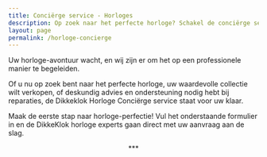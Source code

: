 ```yaml
---
title: Conciërge service - Horloges
description: Op zoek naar het perfecte horloge? Schakel de conciërge service in, en wees gegarandeerd van een schitterend resultaat en horloge om de pols.
layout: page
permalink: /horloge-concierge
---
```

Uw horloge-avontuur wacht, en wij zijn er om het op een professionele manier te begeleiden. 

Of u nu op zoek bent naar het perfecte horloge, uw waardevolle collectie wilt verkopen, of deskundig advies en ondersteuning nodig hebt bij reparaties, de Dikkeklok Horloge Conciërge service staat voor uw klaar. 

Maak de eerste stap naar horloge-perfectie! Vul het onderstaande formulier in en de DikkeKlok horloge experts gaan direct met uw aanvraag aan de slag.

<center>
***
<div id="zf_div_gCxYt8AhDSAtK3zLjTEUas5C2sO-uaipgpjvxiz8Q0I"></div><script type="text/javascript">(function() {
try{
var f = document.createElement("iframe");
f.src = 'https://forms.zohopublic.eu/dikkeklok/form/Searchrequest/formperma/gCxYt8AhDSAtK3zLjTEUas5C2sO-uaipgpjvxiz8Q0I?zf_rszfm=1&zf_enablecamera=true';
f.style.border="none";
f.style.height="1540px";
f.style.width="90%";
f.style.transition="all 0.5s ease";
f.setAttribute("aria-label", 'Hulp\x20met\x20zoeken');
f.setAttribute("allow","camera;");
var d = document.getElementById("zf_div_gCxYt8AhDSAtK3zLjTEUas5C2sO-uaipgpjvxiz8Q0I");
d.appendChild(f);
window.addEventListener('message', function (){
var evntData = event.data;
if( evntData && evntData.constructor == String ){
var zf_ifrm_data = evntData.split("|");
if ( zf_ifrm_data.length == 2 ) {
var zf_perma = zf_ifrm_data[0];
var zf_ifrm_ht_nw = ( parseInt(zf_ifrm_data[1], 10) + 15 ) + "px";
var iframe = document.getElementById("zf_div_gCxYt8AhDSAtK3zLjTEUas5C2sO-uaipgpjvxiz8Q0I").getElementsByTagName("iframe")[0];
if ( (iframe.src).indexOf('formperma') > 0 && (iframe.src).indexOf(zf_perma) > 0 ) {
var prevIframeHeight = iframe.style.height;
if ( prevIframeHeight != zf_ifrm_ht_nw ) {
iframe.style.height = zf_ifrm_ht_nw;
}
}
}
}
}, false);
}catch(e){}
})();</script>
</center>